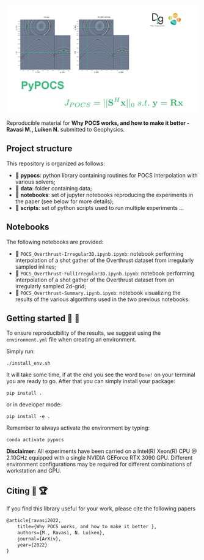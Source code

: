 ![LOGO](https://github.com/DIG-Kaust/PyPOCS/blob/main/asset/logo.png)

Reproducible material for **Why POCS works, and how to make it better - Ravasi M., Luiken N.** submitted to Geophysics.


## Project structure
This repository is organized as follows:

* :open_file_folder: **pypocs**: python library containing routines for POCS interpolation with various solvers;
* :open_file_folder: **data**: folder containing data;
* :open_file_folder: **notebooks**: set of jupyter notebooks reproducing the experiments in the paper (see below for more details);
* :open_file_folder: **scripts**: set of python scripts used to run multiple experiments ...

## Notebooks
The following notebooks are provided:

- :orange_book: ``POCS_Overthrust-Irregular3D.ipynb.ipynb``: notebook performing interpolation of a shot gather of the Overthrust dataset from irregularly sampled inlines;
- :orange_book: ``POCS_Overthrust-FullIrregular3D.ipynb.ipynb``: notebook performing interpolation of a shot gather of the Overthrust dataset from an irregularly sampled 2d-grid;
- :orange_book: ``POCS_Overthrust-Summary.ipynb.ipynb``: notebook visualizing the results of the various algorithms used in the two previous notebooks.


## Getting started :space_invader: :robot:
To ensure reproducibility of the results, we suggest using the `environment.yml` file when creating an environment.

Simply run:
```
./install_env.sh
```
It will take some time, if at the end you see the word `Done!` on your terminal you are ready to go. After that you can simply install your package:
```
pip install .
```
or in developer mode:
```
pip install -e .
```

Remember to always activate the environment by typing:
```
conda activate pypocs
```

**Disclaimer:** All experiments have been carried on a Intel(R) Xeon(R) CPU @ 2.10GHz equipped with a single NVIDIA GEForce RTX 3090 GPU. Different environment 
configurations may be required for different combinations of workstation and GPU.


## Citing :newspaper: :trophy:
If you find this library useful for your work, please cite the following papers

```
@article{ravasi2022,
	title={Why POCS works, and how to make it better },
	authors={M., Ravasi, N. Luiken},
	journal={ArXiv},
	year={2022}
}
```